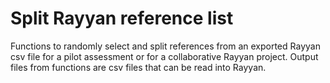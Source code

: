 # Split Rayyan reference list
Functions to randomly select and split references from an exported Rayyan csv file for a pilot assessment or for a collaborative Rayyan project. Output files from functions are csv files that can be read into Rayyan.
